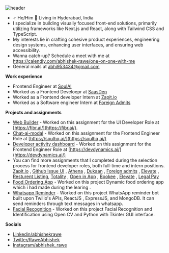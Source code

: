 ![header](https://user-images.githubusercontent.com/65603830/189990171-e2b3421b-f13c-4911-afb0-ef62ee7dffac.png)

- ♂ He/Him 📍 Living in Hyderabad, India
- I specialize in building visually focused front-end solutions, primarily utilizing frameworks like Next.js and React, along with Tailwind CSS and TypeScript.
- My interests lie in crafting cohesive product experiences, engineering design systems, enhancing user interfaces, and ensuring web accessibility.
- Wanna catch-up? Schedule a meet with me at https://calendly.com/abhishek-rawe/one-on-one-with-me
- General mails at abhi953434@gmail.com

**Work experience**

- Frontend Engineer at [SoulAI](https://soulhq.ai/)
- Worked as a Frontend Develoepr at [SaasDen](https://www.dunlin.ai/)  
- Worked as a Frontend developer Intern at [Zapit.io](https://zapit.io/)  
- Worked as a Software engineer Intern at [Foreign Admits](https://www.foreignadmits.com/)

**Projects and assignments**

- [Web Builder](https://web-builder-phi.vercel.app/) - Worked on this assignment for the UI Developer Role at [https://fibr.ai/](https://fibr.ai/).
- [Chat-ai-modal](https://github.com/abhishekrawe/chat-ai-model) - Worked on this assignment for the Frontend Engineer Role at [https://soulhq.ai/](https://soulhq.ai/)
- [Developer activity dashboard](https://dev-trackers.vercel.app/) - Worked on this assignment for the Frontend Engineer Role at [https://devdynamics.ai/](https://devdynamics.ai/) 
- You can find more assignments that I completed during the selection process for frontend developer roles, both full-time and intern positions. [Zapit.io](https://github.com/abhishekrawe/coinwatch) , 
[Github Issue UI](https://github.com/abhishekrawe/GitHub-Issue-UI-Page) , 
[Athena](https://github.com/abhishekrawe/athena-assignment) , 
[Dukaan](https://github.com/abhishekrawe/dukaan-assignment) , 
[Foreign admits](https://github.com/abhishekrawe/Task-Manager-app) ,
[Elevate](https://github.com/abhishekrawe/Search-filter-ecommerce) ,
[Resturent Listing](https://github.com/abhishekrawe/restaurant-listing),
[Totality](https://github.com/abhishekrawe/totalitycorp-frontend-challenge) ,
[Open in App](https://github.com/abhishekrawe/open-in-app) ,
[Bookee](https://github.com/abhishekrawe/open-in-app) ,
[Elevate](https://github.com/abhishekrawe/Search-filter-ecommerce) ,
[Legal Pay](https://github.com/abhishekrawe/legalpay)
- [Food Ordering App](https://not-an-avg-food-app.netlify.app/) - Worked on this project Dynamic food ordering app which i had made during the learing .
- [Whatsapp Reminder](https://github.com/abhishekrawe/WhatsApp-Reminder) - Worked on this project WhatsApp reminder bot built upon Twilio's APIs, ReactJS , ExpressJS, and MongoDB. It can send reminders through text messages in whatsapp.
- [Facial Recognition](https://github.com/abhishekrawe/Facial-Recognition-Identification) - Worked on this project Facial Recognition and Identification using Open CV and Python with Tkinter GUI interface.


**Socials**
- [Linkedin/abhishekrawe](https://www.linkedin.com/in/abhishekrawe/)
- [Twitter/RaweAbhishek](https://twitter.com/RaweAbhishek)
- [Instagram/abhishek_rawe](https://www.instagram.com/abhishek_rawe/)  




